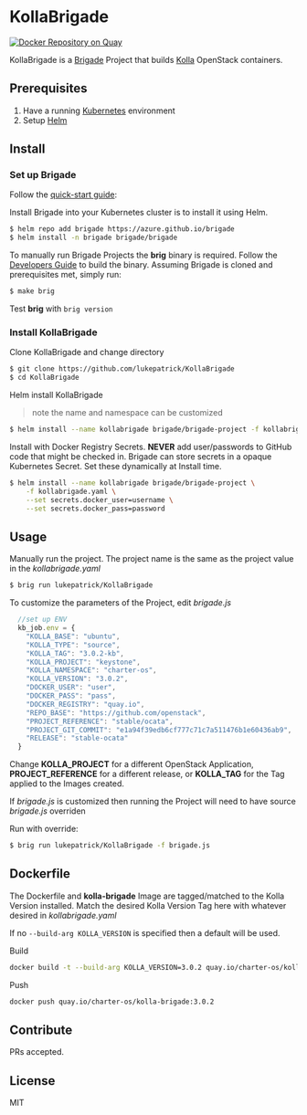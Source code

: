 # KollaBrigade

[![Docker Repository on Quay](https://quay.io/repository/charter-os/kolla-brigade/status "Docker Repository on Quay")](https://quay.io/repository/charter-os/kolla-brigade)

KollaBrigade is a [Brigade](https://github.com/Azure/brigade) Project that builds 
[Kolla](https://github.com/openstack/kolla) OpenStack containers. 

## Prerequisites

1. Have a running [Kubernetes](https://kubernetes.io/docs/setup/) environment
2. Setup [Helm](https://github.com/kubernetes/helm)

## Install

### Set up Brigade

Follow the [quick-start guide](https://github.com/Azure/brigade#quickstart):

Install Brigade into your Kubernetes cluster is to install it using Helm.

```bash
$ helm repo add brigade https://azure.github.io/brigade
$ helm install -n brigade brigade/brigade
```

To manually run Brigade Projects the **brig** binary is required. Follow the
[Developers Guide](https://github.com/Azure/brigade/blob/master/docs/topics/developers.md)
to build the binary. Assuming Brigade is cloned and prerequisites met, simply run:
```bash
$ make brig
```
Test **brig** with `brig version`

### Install KollaBrigade

Clone KollaBrigade and change directory
```bash
$ git clone https://github.com/lukepatrick/KollaBrigade
$ cd KollaBrigade
```
Helm install KollaBrigade
> note the name and namespace can be customized
```bash
$ helm install --name kollabrigade brigade/brigade-project -f kollabrigade.yaml
```

Install with Docker Registry Secrets. **NEVER** add user/passwords to GitHub 
code that might be checked in. Brigade can store secrets in a opaque 
Kubernetes Secret. Set these dynamically at Install time.

```bash
$ helm install --name kollabrigade brigade/brigade-project \
    -f kollabrigade.yaml \
    --set secrets.docker_user=username \
    --set secrets.docker_pass=password
```

## Usage

Manually run the project. The project name is the same as the project value in
the *kollabrigade.yaml*
```bash
$ brig run lukepatrick/KollaBrigade
```

To customize the parameters of the Project, edit *brigade.js*
```javascript
  //set up ENV
  kb_job.env = {
    "KOLLA_BASE": "ubuntu",
    "KOLLA_TYPE": "source",
    "KOLLA_TAG": "3.0.2-kb",
    "KOLLA_PROJECT": "keystone",
    "KOLLA_NAMESPACE": "charter-os",
    "KOLLA_VERSION": "3.0.2",
    "DOCKER_USER": "user",
    "DOCKER_PASS": "pass",
    "DOCKER_REGISTRY": "quay.io",
    "REPO_BASE": "https://github.com/openstack",
    "PROJECT_REFERENCE": "stable/ocata",
    "PROJECT_GIT_COMMIT": "e1a94f39edb6cf777c71c7a511476b1e60436ab9",
    "RELEASE": "stable-ocata"
  }
```
Change **KOLLA_PROJECT** for a different OpenStack Application, 
**PROJECT_REFERENCE** for a different release, or **KOLLA_TAG** 
for the Tag applied to the Images created. 

If *brigade.js* is customized then running the Project will need to have source *brigade.js* overriden

Run with override:
```bash
$ brig run lukepatrick/KollaBrigade -f brigade.js
```



## Dockerfile


The Dockerfile and **kolla-brigade** Image are tagged/matched to the Kolla Version installed. Match the desired Kolla Version Tag here with whatever desired in *kollabrigade.yaml*

If no `--build-arg KOLLA_VERSION` is specified then a default will be used.

Build
```bash
docker build -t --build-arg KOLLA_VERSION=3.0.2 quay.io/charter-os/kolla-brigade:3.0.2 . $ docker build  .
```
Push
```bash
docker push quay.io/charter-os/kolla-brigade:3.0.2
```

## Contribute

PRs accepted.

## License

MIT